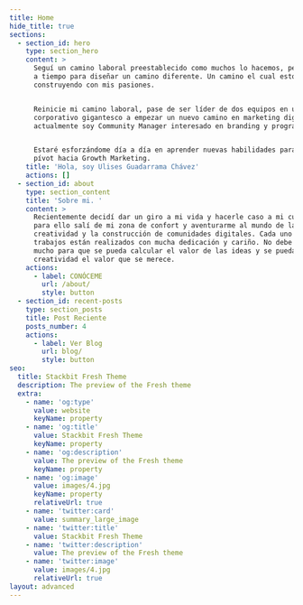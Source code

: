 ```yaml
---
title: Home
hide_title: true
sections:
  - section_id: hero
    type: section_hero
    content: >
      Seguí un camino laboral preestablecido como muchos lo hacemos, pero escapé
      a tiempo para diseñar un camino diferente. Un camino el cual estoy
      construyendo con mis pasiones.


      Reinicie mi camino laboral, pase de ser líder de dos equipos en un
      corporativo gigantesco a empezar un nuevo camino en marketing digital,
      actualmente soy Community Manager interesado en branding y programación. 


      Estaré esforzándome día a día en aprender nuevas habilidades para dar un
      pívot hacia Growth Marketing.
    title: 'Hola, soy Ulises Guadarrama Chávez'
    actions: []
  - section_id: about
    type: section_content
    title: 'Sobre mi. '
    content: >
      Recientemente decidí dar un giro a mi vida y hacerle caso a mi curiosidad,
      para ello salí de mi zona de confort y aventurarme al mundo de la
      creatividad y la construcción de comunidades digitales. Cada uno de mis
      trabajos están realizados con mucha dedicación y cariño. No debe de faltar
      mucho para que se pueda calcular el valor de las ideas y se pueda dar a la
      creatividad el valor que se merece. 
    actions:
      - label: CONÓCEME
        url: /about/
        style: button
  - section_id: recent-posts
    type: section_posts
    title: Post Reciente
    posts_number: 4
    actions:
      - label: Ver Blog
        url: blog/
        style: button
seo:
  title: Stackbit Fresh Theme
  description: The preview of the Fresh theme
  extra:
    - name: 'og:type'
      value: website
      keyName: property
    - name: 'og:title'
      value: Stackbit Fresh Theme
      keyName: property
    - name: 'og:description'
      value: The preview of the Fresh theme
      keyName: property
    - name: 'og:image'
      value: images/4.jpg
      keyName: property
      relativeUrl: true
    - name: 'twitter:card'
      value: summary_large_image
    - name: 'twitter:title'
      value: Stackbit Fresh Theme
    - name: 'twitter:description'
      value: The preview of the Fresh theme
    - name: 'twitter:image'
      value: images/4.jpg
      relativeUrl: true
layout: advanced
---
```

